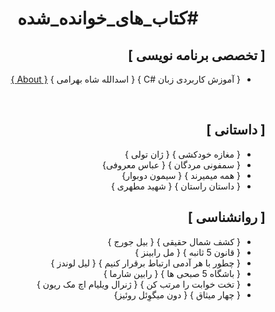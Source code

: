 <div dir="rtl">
  
<div align="Center">
<h1>
  #کتاب_های_خوانده_شده
</h1>
</div>

<div>
  
  <h2>
    [ تخصصی برنامه نویسی ]
  </h2>
  <ul>
    <li>
      { آموزش کاربردی زبان #C } { اسدالله شاه بهرامی }  <a href='https://www.adinehbook.com/gp/product/9644103556'>{ About }</a>
    </li>
  </ul>
  <br>
  <h2>
    [ داستانی ]
  </h2>
  <ul>
    <li>
    { مغازه خودکشی } { ژان تولی }
    </li>
        <li>
    { سمفونی مردگان } { عباس معروفی}
    </li>
            <li>
    { همه میمیرند } { سیمون دوبوار}
    </li>
                <li>
    { داستان راستان } { شهید مطهری }
    </li>
  </ul>


  
 <h2>
    [ روانشناسی ]
  </h2>
  <ul>
    <li>
    { کشف شمال حقیقی } { بیل جورج }
    </li>
    <li>
    { قانون 5 ثانبه } { مل رابینز }
    </li>
     <li>
    { چطور با هر آدمی ارتباط برقرار کنیم } { لیل لوندز }
    </li>
    <li>
    { باشگاه 5 صبحی ها } { رابین شارما }
    </li>
    <li>
    { تخت خوابت را مرتب کن } { ژنرال ویلیام اچ مک ریون }
    </li>
    <li>
    { چهار میثاق } { دون میگوِئل روئیز}
    </li>
  </ul>
</div>

</div>
